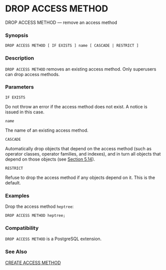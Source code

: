 # DROP ACCESS METHOD

DROP ACCESS METHOD — remove an access method

### Synopsis

```
DROP ACCESS METHOD [ IF EXISTS ] name [ CASCADE | RESTRICT ]
```

### Description

`DROP ACCESS METHOD` removes an existing access method. Only superusers can drop access methods.

### Parameters

`IF EXISTS`

Do not throw an error if the access method does not exist. A notice is issued in this case.

_`name`_

The name of an existing access method.

`CASCADE`

Automatically drop objects that depend on the access method (such as operator classes, operator families, and indexes), and in turn all objects that depend on those objects (see [Section 5.14](https://www.postgresql.org/docs/13/ddl-depend.html)).

`RESTRICT`

Refuse to drop the access method if any objects depend on it. This is the default.

### Examples

Drop the access method `heptree`:

```
DROP ACCESS METHOD heptree;
```

### Compatibility

`DROP ACCESS METHOD` is a PostgreSQL extension.

### See Also

[CREATE ACCESS METHOD](https://www.postgresql.org/docs/13/sql-create-access-method.html)
